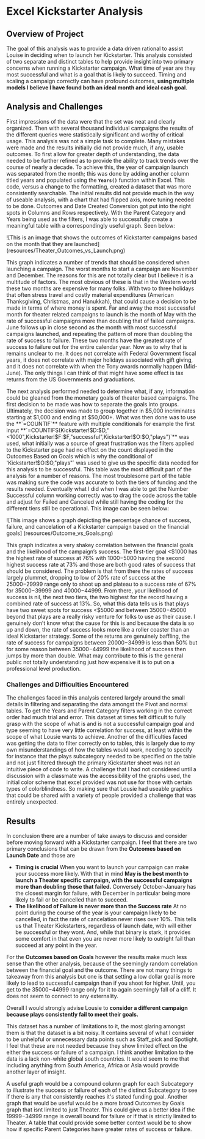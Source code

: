 # Excel Kickstarter Analysis

## Overview of Project
The goal of this analysis was to provide a data driven rational to assist Louise in deciding when to launch her Kickstarter.
This analysis consisted of two separate and distinct tables to help provide insight into two primary concerns when running
a Kickstarter campaign. What time of year are they most successful and what is a goal that is likely to succeed. Timing and
scaling a campaign correctly can have profound outcomes, **using multiple models I believe I have found both an ideal month
and ideal cash goal**.


## Analysis and Challenges
First impressions of the data were that the set was neat and clearly organized. Then with several thousand individual campaigns
the results of the different queries were statistically significant and worthy of critical usage. This analysis was not a
simple task to complete. Many mistakes were made and the results initially did not provide much, if any, usable outcomes.
To first allow for greater depth of understanding, the data needed to be further refined as to provide the ability to track
trends over the course of nearly a decade. To achieve this, the year of campaign launch was separated from the month; this was
done by adding another column titled years and populated using the  **`Years()`** function within Excel. This code, versus a 
change to the formatting, created a dataset that was more consistently searchable. The initial results did not provide much
in the way of useable analysis, with a chart that had flipped axis, more tuning needed to be done. Outcomes and Date Created
Conversion got put into the right spots in Columns and Rows respectively. With the Parent Category and Years being used as
the filters, I was able to successfully create a meaningful table with a correspondingly useful graph. Seen below:

![This is an image that shows the outcomes of Kickstarter campaigns based on the month that they are launched] (resources/Theater_Outcomes_vs_Launch.png)

This graph indicates a number of trends that should be considered when launching a campaign.  The worst months to
start a campaign are November and December. The reasons for this are not totally clear but I believe it is a 
multitude of factors. The most obvious of these is that in the Western world these two months are expensive for many folks.
With two to three holidays that often stress travel and costly material expenditures (American Thanksgiving, Christmas, and
Hanukkah), that could cause a decision to be made in terms of where money is spent. Far and away the most successful month
for theater related campaigns to launch is the month of May with the rate of successful campaigns more than doubling that of
failed campaigns. June follows up in close second as the month with most successful campaigns launched, and repeating the pattern
of more than doubling the rate of success to failure. These two months have the greatest rate of success to failure out for
the entire calendar year. Now as to why that is remains unclear to me. It does not correlate with Federal Government fiscal
years, it does not correlate with major holidays associated with gift giving, and it does not correlate with when the Tony
awards normally happen (Mid-June). The only things I can think of that might have some effect is tax returns from the US
Governments and graduations.

The next analysis performed needed to determine what, if any, information could be gleaned from the monetary goals of theater 
based campaigns.  The first decision to be made was how to separate the goals into groups. Ultimately, the decision was made
to group together in $5,000 incriminates starting at $1,000 and ending at $50,000+. What was then done was to use the
**`=COUNTIF`** feature with multiple conditionals for example the first input 
**`=COUNTIFS(Kickstarter!$D:$D,"<1000",Kickstarter!$F:$F,"successful",Kickstarter!$O:$O,"plays")`** was used, what initially was 
a source of great frustration was the filters applied to the Kickstarter page had no effect on the count displayed in the
Outcomes Based on Goals which is why the conditional of 'Kickstarter!$O:$O,"plays"` was used to give us the specific data
needed for this analysis to be successful. This table was the most difficult part of the analysis for a number of reasons.
The most troublesome part of the table was making sure the code was accurate to both the tiers of funding and the results needed.
Eventually what I did when I was able to get the Number Successful column working correctly was to drag the code across the
table and adjust for Failed and Canceled while still having the coding for the different tiers still be operational. This
image can be seen below:

![This image shows a graph depicting the percentage chance of success, failure, and cancelation of a Kickstarter campaign based on the financial goals] (resources/Outcome_vs_Goals.png)

This graph indicates a very shakey correlation between the financial goals and the likelihood of the campaign’s success.
The first-tier goal <$1000 has the highest rate of success at 76% with $1000-$5000 having the second highest success rate at
73% and those are both good rates of success that should be considered. The problem is that from there the rates of success
largely plummet, dropping to low of 20% rate of success at the $25000-$29999 range only to shoot up and plateau to a success
rate of 67% for $35000-$39999 and $40000-$44999. From there, your likelihood of success is nil, the next two tiers, the two
highest for the record having a combined rate of success at 13%. So, what this data tells us is that plays have two sweet spots
for success <$5000 and between $35000-$45000 beyond that plays are a really risky venture for folks to use as their cause.
I genuinely don’t know what the cause for this is and because the data is so up and down, the rate of success looks more like a
roller coaster than an ideal Kickstarter strategy. Some of the returns are genuinely baffling, the rate of success for campaigns
between $20000-$34999 is less than 50% but for some reason between $35000-$44999 the likelihood of success then jumps by more 
than double. What may contribute to this is the general public not totally understanding just how expensive it is to put on a
professional level production. 
	

### Challenges and Difficulties Encountered
The challenges faced in this analysis centered largely around the small details in filtering and separating the data amongst the
Pivot and normal tables. To get the Years and Parent Category filters working in the correct order had much trial and error.
This dataset at times felt difficult to fully grasp with the scope of what is and is not a successful campaign goal and type
seeming to have very little correlation for success, at least within the scope of what Lousie wants to achieve. Another of
the difficulties faced was getting the data to filter correctly on to tables, this is largely due to my own misunderstandings
of how the tables would work, needing to specify for instance that the plays subcategory needed to be specified on the table
and not just filtered through the primary Kickstarter sheet was not an intuitive piece of code to write.  A challenge that I
had not considered until a discussion with a classmate was the accessibility of the graphs used, the initial color scheme that
excel provided was not use for those with certain types of colorblindness. So making sure that Lousie had useable graphics that
could be shared with a variety of people provided a challenge that was entirely unexpected.

## Results
In conclusion there are a number of take aways to discuss and consider before moving forward with a Kickstarter campaign.  I
feel that there are two primary conclusions that can be drawn from the **Outcomes based on Launch Date** and those are
- **Timing is crucial**
When you want to launch your campaign can make your success more likely. With that in mind **May is the best month
to launch a Theater specific campaign, with the successful campaigns more than doubling those that failed.** Conversely
October-January has the closest margin for failure, with December in particular being more likely to fail or be
cancelled than to succeed.
- **The likelihood of Failure is never more than the Success rate**
At no point during the course of the year is your campaign likely to be cancelled, in fact the rate of cancelation
never rises over 10%. This tells us that Theater Kickstarters, regardless of launch date, with will either be
successful or they wont. And, while that binary is stark, it provides some comfort in that even you are never more likely
to outright fail than succeed at any point in the year.

For the **Outcomes based on Goals** however the results make much less sense than the other analysis, because of the seemingly
random correlation between the financial goal and the outcome. There are not many things to takeaway from this analysis but one
is that setting a low dollar goal is more likely to lead to successful campaign than if you shoot for higher. Until, you get to 
the $35000-$44999 range only for it to again seemingly fall of a cliff. It does not seem to connect to any externality.

Overall I would strongly advise Lousie to **consider a different campaign because plays consistently fail to meet their goals.**

This dataset has a number of limitations to it, the most glaring amongst them is that the dataset is a bit noisy. It contains
several of what I consider to be unhelpful or unnecessary data points such as Staff_pick and Spotlight. I feel that these are
not needed because they show limited effect on the either the success or failure of a campaign. I think another limitation
to the data is a lack non-white global south countries. It would seem to me that including anything from South America, Africa
or Asia would provide another layer of insight.

A useful graph would be a compound column graph for each Subcategory to illustrate the success or failure of each of the
distinct Subcategory to see if there is any that consistently reaches it's stated funding goal. Another graph that would be useful
would be a more broad Outcomes by Goals graph that isnt limited to just Theater. This could give us a better idea if the
$19999-$34999 range is overall bound for failure or if that is strictly limited to Theater. A table that could provide some better
context would be to show how if specific Parent Categories have greater rates of success or failure. 
